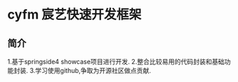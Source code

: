 # cyfm 宸艺快速开发框架

## 简介
>
1.基于springside4 showcase项目进行开发.
2.整合比较易用的代码封装和基础功能封装.
3.学习使用github,争取为开源社区做点贡献.
